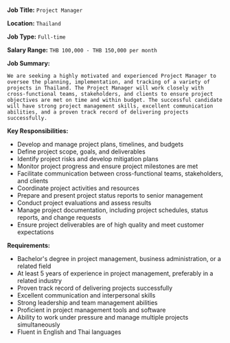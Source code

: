 **Job Title:** `Project Manager`

**Location:** `Thailand`

**Job Type:** `Full-time`

**Salary Range:** `THB 100,000 - THB 150,000 per month`

**Job Summary:**

`We are seeking a highly motivated and experienced Project Manager to oversee the planning, implementation, and tracking of a variety of projects in Thailand. The Project Manager will work closely with cross-functional teams, stakeholders, and clients to ensure project objectives are met on time and within budget. The successful candidate will have strong project management skills, excellent communication abilities, and a proven track record of delivering projects successfully.`

**Key Responsibilities:**

* Develop and manage project plans, timelines, and budgets
* Define project scope, goals, and deliverables
* Identify project risks and develop mitigation plans
* Monitor project progress and ensure project milestones are met
* Facilitate communication between cross-functional teams, stakeholders, and clients
* Coordinate project activities and resources
* Prepare and present project status reports to senior management
* Conduct project evaluations and assess results
* Manage project documentation, including project schedules, status reports, and change requests
* Ensure project deliverables are of high quality and meet customer expectations

**Requirements:**

* Bachelor's degree in project management, business administration, or a related field
* At least 5 years of experience in project management, preferably in a related industry
* Proven track record of delivering projects successfully
* Excellent communication and interpersonal skills
* Strong leadership and team management abilities
* Proficient in project management tools and software
* Ability to work under pressure and manage multiple projects simultaneously
* Fluent in English and Thai languages